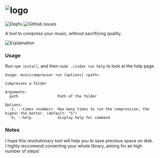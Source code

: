 # ![logo](https://i.imgur.com/n2Bs8gS.png)

![Depfu](https://img.shields.io/depfu/dependencies/github/giorgiobrux/musiccompressor)
![GitHub issues](https://img.shields.io/github/issues/giorgiobrux/musiccompressor)

A tool to compress your music, without sacrificing quality.

![Explaination](https://i.imgur.com/J9idGMM.png)

### Usage
Run `npm install`, and then `node ./index run help` to look at the help page.
```
Usage: musiccompressor run [options] <path>

Compresses a folder

Arguments:
  path                  Path of the folder

Options:
  -t, --times <number>  How many times to run the compression, the higher the better. (default: "5")
  -h, --help            display help for command
```

### Notes
I hope this revolutionary tool will help you to save precious space on disk. <br/>
I highly reccomend converting your whole library, aiming for an high number of steps!
